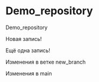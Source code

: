# Demo_repository
Demo_repository

Новая запись!

Ещё одна запись!

Изменения в ветке new_branch

Изменения в main
